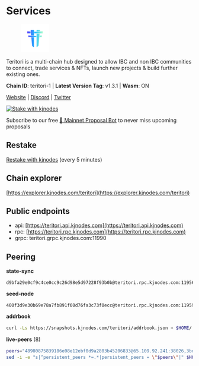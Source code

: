 # Services

<figure><img src="https://raw.githubusercontent.com/kj89/cosmos-images/main/logos/teritori.png" alt=""><figcaption></figcaption></figure>

Teritori is a multi-chain hub designed to allow IBC and non IBC communities  to connect, trade services & NFTs, launch new projects & build further existing ones.

**Chain ID**: teritori-1 | **Latest Version Tag**: v1.3.1 | **Wasm**: ON

[Website](https://teritori.com) | [Discord](https://discord.gg/teritori) | [Twitter](https://twitter.com/TeritoriNetwork)

[![Stake with kjnodes](https://i.ibb.co/cr44Q8j/button-stake-with-kjnodes.png)](https://restake.app/teritori/torivaloper184ln03hkpt75uhrrr26f66kvcqvf4yn4nc2xjm)

Subscribe to our free [🤖 Mainnet Proposal Bot](https://t.me/kjnodes_proposal_bot) to never miss upcoming proposals

## Restake

[Restake with kjnodes](https://restake.app/teritori/torivaloper184ln03hkpt75uhrrr26f66kvcqvf4yn4nc2xjm) (every 5 minutes)
## Chain explorer
[https://explorer.kjnodes.com/teritori](https://explorer.kjnodes.com/teritori)

## Public endpoints

* api: [https://teritori.api.kjnodes.com](https://teritori.api.kjnodes.com)
* rpc: [https://teritori.rpc.kjnodes.com](https://teritori.rpc.kjnodes.com)
* grpc: teritori.grpc.kjnodes.com:11990

## Peering

**state-sync**

```text
d9bfa29e0cf9c4ce0cc9c26d98e5d97228f93b0b@teritori.rpc.kjnodes.com:11956
```

**seed-node**

```text
400f3d9e30b69e78a7fb891f60d76fa3c73f0ecc@teritori.rpc.kjnodes.com:11959
```

**addrbook**
```bash
curl -Ls https://snapshots.kjnodes.com/teritori/addrbook.json > $HOME/.teritorid/config/addrbook.json
```

**live-peers** (8)
```bash
peers="48980875839186e08e12ebf0d9a2803b45206833@65.109.92.241:38026,3bd3a20d7c8a26a20927289a7a6bffecf71de53e@51.81.155.97:10856,c124ce0b508e8b9ed1c5b6957f362225659b5343@169.155.168.57:26656,11f78b7959eb7454ed6ec2bd77a3f45491463fc8@162.19.89.8:10756,b336b83d9bab0b8cf96a3833efcbc196fab63fdd@212.95.51.215:36656,d9bfa29e0cf9c4ce0cc9c26d98e5d97228f93b0b@65.109.88.38:11956,106490318e51355bc6d72e7941a0080f8b8256b9@185.16.39.14:26656,ab03f6d2d469e0be5b7fd5cb7388c7feffc1deac@15.235.114.194:10656"
sed -i -e "s|^persistent_peers *=.*|persistent_peers = \"$peers\"|" $HOME/.teritorid/config/config.toml
```
